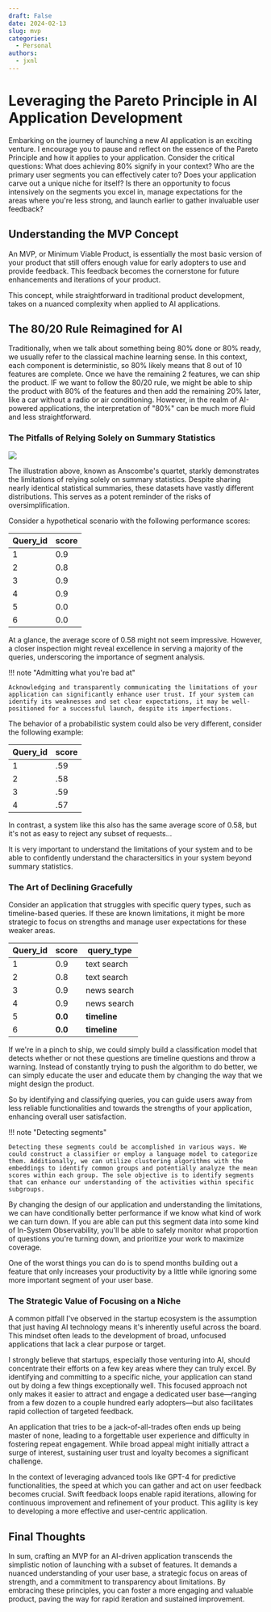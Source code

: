 ```yaml
---
draft: False
date: 2024-02-13
slug: mvp
categories:
  - Personal
authors:
  - jxnl
---
```


# Leveraging the Pareto Principle in AI Application Development

Embarking on the journey of launching a new AI application is an exciting venture. I encourage you to pause and reflect on the essence of the Pareto Principle and how it applies to your application. Consider the critical questions: What does achieving 80% signify in your context? Who are the primary user segments you can effectively cater to? Does your application carve out a unique niche for itself? Is there an opportunity to focus intensively on the segments you excel in, manage expectations for the areas where you're less strong, and launch earlier to gather invaluable user feedback?

## Understanding the MVP Concept

An MVP, or Minimum Viable Product, is essentially the most basic version of your product that still offers enough value for early adopters to use and provide feedback. This feedback becomes the cornerstone for future enhancements and iterations of your product.

This concept, while straightforward in traditional product development, takes on a nuanced complexity when applied to AI applications.

## The 80/20 Rule Reimagined for AI

Traditionally, when we talk about something being 80% done or 80% ready, we usually refer to the classical machine learning sense. In this context, each component is deterministic, so 80% likely means that 8 out of 10 features are complete. Once we have the remaining 2 features, we can ship the product. IF we want to follow the 80/20 rule, we might be able to ship the product with 80% of the features and then add the remaining 20% later, like a car without a radio or air conditioning.
However, in the realm of AI-powered applications, the interpretation of "80%" can be much more fluid and less straightforward.

### The Pitfalls of Relying Solely on Summary Statistics

![](https://upload.wikimedia.org/wikipedia/commons/e/ec/Anscombe%27s_quartet_3.svg)

The illustration above, known as Anscombe's quartet, starkly demonstrates the limitations of relying solely on summary statistics. Despite sharing nearly identical statistical summaries, these datasets have vastly different distributions. This serves as a potent reminder of the risks of oversimplification.

Consider a hypothetical scenario with the following performance scores:

| Query_id | score |
| -------- | ----- |
| 1        | 0.9   |
| 2        | 0.8   |
| 3        | 0.9   |
| 4        | 0.9   |
| 5        | 0.0   |
| 6        | 0.0   |

At a glance, the average score of 0.58 might not seem impressive. However, a closer inspection might reveal excellence in serving a majority of the queries, underscoring the importance of segment analysis.

!!! note "Admitting what you're bad at"

    Acknowledging and transparently communicating the limitations of your application can significantly enhance user trust. If your system can identify its weaknesses and set clear expectations, it may be well-positioned for a successful launch, despite its imperfections.

The behavior of a probabilistic system could also be very different, consider the following example:

| Query_id | score |
| -------- | ----- |
| 1        | .59   |
| 2        | .58   |
| 3        | .59   |
| 4        | .57   |

In contrast, a system like this also has the same average score of 0.58, but it's not as easy to reject any subset of requests...

It is very important to understand the limitations of your system and to be able to confidently understand the charactersitics in your system beyond summary statistics.

### The Art of Declining Gracefully

Consider an application that struggles with specific query types, such as timeline-based queries. If these are known limitations, it might be more strategic to focus on strengths and manage user expectations for these weaker areas.

| Query_id | score   | query_type   |
| -------- | ------- | ------------ |
| 1        | 0.9     | text search  |
| 2        | 0.8     | text search  |
| 3        | 0.9     | news search  |
| 4        | 0.9     | news search  |
| 5        | **0.0** | **timeline** |
| 6        | **0.0** | **timeline** |

If we're in a pinch to ship, we could simply build a classification model that detects whether or not these questions are timeline questions and throw a warning. Instead of constantly trying to push the algorithm to do better, we can simply educate the user and educate them by changing the way that we might design the product.

So by identifying and classifying queries, you can guide users away from less reliable functionalities and towards the strengths of your application, enhancing overall user satisfaction.

!!! note "Detecting segments"

    Detecting these segments could be accomplished in various ways. We could construct a classifier or employ a language model to categorize them. Additionally, we can utilize clustering algorithms with the embeddings to identify common groups and potentially analyze the mean scores within each group. The sole objective is to identify segments that can enhance our understanding of the activities within specific subgroups.

By changing the design of our application and understanding the limitations, we can have conditionally better performance if we know what kind of work we can turn down. If you are able can put this segment data into some kind of In-System Observability, you'll be able to safely monitor what proportion of questions you're turning down, and prioritize your work to maximize coverage.

One of the worst things you can do is to spend months building out a feature that only increases your productivity by a little while ignoring some more important segment of your user base.

### The Strategic Value of Focusing on a Niche

A common pitfall I've observed in the startup ecosystem is the assumption that just having AI technology means it's inherently useful across the board. This mindset often leads to the development of broad, unfocused applications that lack a clear purpose or target.

I strongly believe that startups, especially those venturing into AI, should concentrate their efforts on a few key areas where they can truly excel. By identifying and committing to a specific niche, your application can stand out by doing a few things exceptionally well. This focused approach not only makes it easier to attract and engage a dedicated user base—ranging from a few dozen to a couple hundred early adopters—but also facilitates rapid collection of targeted feedback.

An application that tries to be a jack-of-all-trades often ends up being master of none, leading to a forgettable user experience and difficulty in fostering repeat engagement. While broad appeal might initially attract a surge of interest, sustaining user trust and loyalty becomes a significant challenge.

In the context of leveraging advanced tools like GPT-4 for predictive functionalities, the speed at which you can gather and act on user feedback becomes crucial. Swift feedback loops enable rapid iterations, allowing for continuous improvement and refinement of your product. This agility is key to developing a more effective and user-centric application.

## Final Thoughts

In sum, crafting an MVP for an AI-driven application transcends the simplistic notion of launching with a subset of features. It demands a nuanced understanding of your user base, a strategic focus on areas of strength, and a commitment to transparency about limitations. By embracing these principles, you can foster a more engaging and valuable product, paving the way for rapid iteration and sustained improvement.
